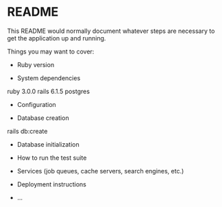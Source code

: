 # README

This README would normally document whatever steps are necessary to get the
application up and running.

Things you may want to cover:

* Ruby version

* System dependencies

ruby 3.0.0
rails 6.1.5
postgres

* Configuration

* Database creation

rails db:create

* Database initialization

* How to run the test suite

* Services (job queues, cache servers, search engines, etc.)

* Deployment instructions

* ...
